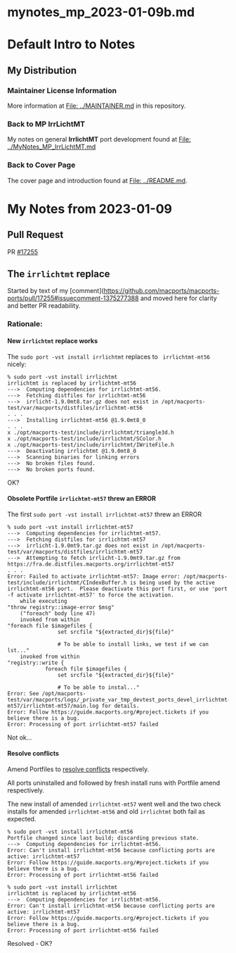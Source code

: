 mynotes_mp_2023-01-09b.md
=========================

# Default Intro to Notes
## My Distribution
### Maintainer License Information

More information at [File: ../MAINTAINER.md](../MAINTAINER.md) in this repository.

### Back to MP IrrLichtMT

My notes on general **IrrlichtMT** port development found at
[File: ../MyNotes_MP_IrrLichtMT.md](../mynotes_mp_irrlichtmt.md)

### Back to Cover Page

The cover page and introduction found at [File: ../README.md](../README.md).


My Notes from 2023-01-09
========================

## Pull Request

PR [#17255](https://github.com/macports/macports-ports/pull/17255)

## The `irrlichtmt` replace

Started by text of my [comment](https://github.com/macports/macports-ports/pull/17255#issuecomment-1375277388
and moved here for clarity and better PR readability.

### Rationale:

#### New `irrlichtmt` replace works

The `sudo port -vst install irrlichtmt` replaces to ` irrlichtmt-mt56` nicely:

```
% sudo port -vst install irrlichtmt
irrlichtmt is replaced by irrlichtmt-mt56
--->  Computing dependencies for irrlichtmt-mt56.
--->  Fetching distfiles for irrlichtmt-mt56
--->  irrlicht-1.9.0mt8.tar.gz does not exist in /opt/macports-test/var/macports/distfiles/irrlichtmt-mt56
. . .
--->  Installing irrlichtmt-mt56 @1.9.0mt8_0
. . .
x ./opt/macports-test/include/irrlichtmt/triangle3d.h
x ./opt/macports-test/include/irrlichtmt/SColor.h
x ./opt/macports-test/include/irrlichtmt/IWriteFile.h
--->  Deactivating irrlichtmt @1.9.0mt8_0
--->  Scanning binaries for linking errors
--->  No broken files found.
--->  No broken ports found.
```

OK?

#### Obsolete Portfile `irrlichtmt-mt57` threw an ERROR

The first `sudo port -vst install irrlichtmt-mt57` threw an ERROR

```
% sudo port -vst install irrlichtmt-mt57
--->  Computing dependencies for irrlichtmt-mt57.
--->  Fetching distfiles for irrlichtmt-mt57
--->  irrlicht-1.9.0mt9.tar.gz does not exist in /opt/macports-test/var/macports/distfiles/irrlichtmt-mt57
--->  Attempting to fetch irrlicht-1.9.0mt9.tar.gz from https://fra.de.distfiles.macports.org/irrlichtmt-mt57
. . .
Error: Failed to activate irrlichtmt-mt57: Image error: /opt/macports-test/include/irrlichtmt/CIndexBuffer.h is being used by the active irrlichtmt-mt56 port.  Please deactivate this port first, or use 'port -f activate irrlichtmt-mt57' to force the activation.
    while executing
"throw registry::image-error $msg"
    ("foreach" body line 47)
    invoked from within
"foreach file $imagefiles {
                set srcfile "${extracted_dir}${file}"

                # To be able to install links, we test if we can lst..."
    invoked from within
"registry::write {
            foreach file $imagefiles {
                set srcfile "${extracted_dir}${file}"

                # To be able to instal..."
Error: See /opt/macports-test/var/macports/logs/_private_var_tmp_devtest_ports_devel_irrlichtmt-mt57/irrlichtmt-mt57/main.log for details.
Error: Follow https://guide.macports.org/#project.tickets if you believe there is a bug.
Error: Processing of port irrlichtmt-mt57 failed
```

Not ok...

#### Resolve conflicts

Amend Portfiles to [resolve conflicts](https://github.com/macports/macports-ports/pull/17255/commits/a8c3ad9df2ce16ad29be86bf3903ebca47865e13) respectively.

All ports uninstalled and followed by fresh install runs with Portfile amend respectively.

The new install of amended `irrlichtmt-mt57` went well and the two check installs for amended `irrlichtmt-mt56` and old `irrlichtmt` both fail as expected.

```
% sudo port -vst install irrlichtmt-mt56
Portfile changed since last build; discarding previous state.
--->  Computing dependencies for irrlichtmt-mt56.
Error: Can't install irrlichtmt-mt56 because conflicting ports are active: irrlichtmt-mt57
Error: Follow https://guide.macports.org/#project.tickets if you believe there is a bug.
Error: Processing of port irrlichtmt-mt56 failed

% sudo port -vst install irrlichtmt
irrlichtmt is replaced by irrlichtmt-mt56
--->  Computing dependencies for irrlichtmt-mt56.
Error: Can't install irrlichtmt-mt56 because conflicting ports are active: irrlichtmt-mt57
Error: Follow https://guide.macports.org/#project.tickets if you believe there is a bug.
Error: Processing of port irrlichtmt-mt56 failed
```

Resolved - OK?
